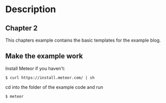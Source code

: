
Description
===========

Chapter 2
---------
This chapters example contains the basic templates for the example blog.


Make the example work
---------------------

Install Meteor if you haven't:

	$ curl https://install.meteor.com/ | sh

cd into the folder of the example code and run

    $ meteor

